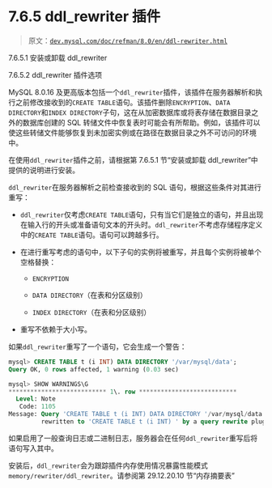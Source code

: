 # 7.6.5 ddl_rewriter 插件

> 原文：[`dev.mysql.com/doc/refman/8.0/en/ddl-rewriter.html`](https://dev.mysql.com/doc/refman/8.0/en/ddl-rewriter.html)

7.6.5.1 安装或卸载 ddl_rewriter

7.6.5.2 ddl_rewriter 插件选项

MySQL 8.0.16 及更高版本包括一个`ddl_rewriter`插件，该插件在服务器解析和执行之前修改接收到的`CREATE TABLE`语句。该插件删除`ENCRYPTION`、`DATA DIRECTORY`和`INDEX DIRECTORY`子句，这在从加密数据库或将表存储在数据目录之外的数据库创建的 SQL 转储文件中恢复表时可能会有所帮助。例如，该插件可以使这些转储文件能够恢复到未加密实例或在路径在数据目录之外不可访问的环境中。

在使用`ddl_rewriter`插件之前，请根据第 7.6.5.1 节“安装或卸载 ddl_rewriter”中提供的说明进行安装。

`ddl_rewriter`在服务器解析之前检查接收到的 SQL 语句，根据这些条件对其进行重写：

+   `ddl_rewriter`仅考虑`CREATE TABLE`语句，只有当它们是独立的语句，并且出现在输入行的开头或准备语句文本的开头时。`ddl_rewriter`不考虑存储程序定义中的`CREATE TABLE`语句。语句可以跨越多行。

+   在进行重写考虑的语句中，以下子句的实例将被重写，并且每个实例将被单个空格替换：

    +   `ENCRYPTION`

    +   `DATA DIRECTORY`（在表和分区级别）

    +   `INDEX DIRECTORY`（在表和分区级别）

+   重写不依赖于大小写。

如果`ddl_rewriter`重写了一个语句，它会生成一个警告：

```sql
mysql> CREATE TABLE t (i INT) DATA DIRECTORY '/var/mysql/data';
Query OK, 0 rows affected, 1 warning (0.03 sec)

mysql> SHOW WARNINGS\G
*************************** 1\. row ***************************
  Level: Note
   Code: 1105
Message: Query 'CREATE TABLE t (i INT) DATA DIRECTORY '/var/mysql/data''
         rewritten to 'CREATE TABLE t (i INT) ' by a query rewrite plugin 1 row in set (0.00 sec)
```

如果启用了一般查询日志或二进制日志，服务器会在任何`ddl_rewriter`重写后将语句写入其中。

安装后，`ddl_rewriter`会为跟踪插件内存使用情况暴露性能模式`memory/rewriter/ddl_rewriter`。请参阅第 29.12.20.10 节“内存摘要表”
